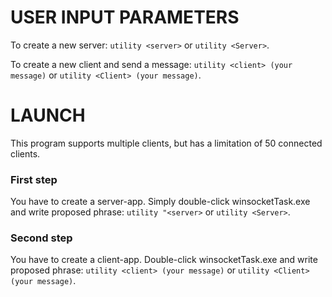 # USER INPUT PARAMETERS
To create a new server: `utility <server>` or `utility <Server>`.

To create a new client and send a message: `utility <client> (your message)` or `utility <Client> (your message)`.

# LAUNCH

This program supports multiple clients, but has a limitation of 50 connected clients. 

### First step
You have to create a server-app. Simply double-click winsocketTask.exe and write 
proposed phrase: `utility "<server>` or `utility <Server>`.

### Second step 
You have to create a client-app. Double-click winsocketTask.exe and write proposed phrase:
`utility <client> (your message)` or `utility <Client> (your message)`.
